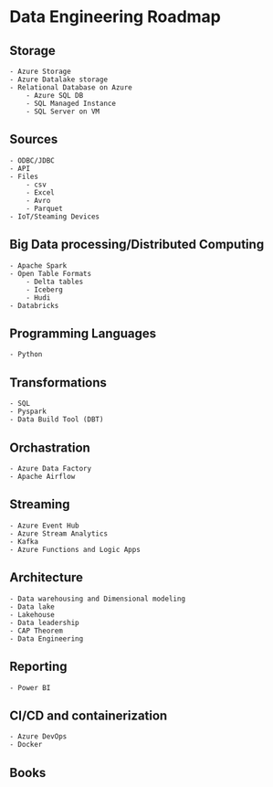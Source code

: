 # Data Engineering Roadmap

## Storage
    - Azure Storage
	- Azure Datalake storage
	- Relational Database on Azure
        - Azure SQL DB
		- SQL Managed Instance
		- SQL Server on VM

## Sources
	- ODBC/JDBC
	- API
	- Files
		- csv
		- Excel
		- Avro
		- Parquet
	- IoT/Steaming Devices
	
## Big Data processing/Distributed Computing
	- Apache Spark
	- Open Table Formats
        - Delta tables
        - Iceberg
        - Hudi
	- Databricks
	
## Programming Languages
    - Python
    
## Transformations
	- SQL
	- Pyspark
	- Data Build Tool (DBT)
	
## Orchastration
    - Azure Data Factory
	- Apache Airflow
	
## Streaming
	- Azure Event Hub
	- Azure Stream Analytics
    - Kafka
	- Azure Functions and Logic Apps
	
## Architecture
	- Data warehousing and Dimensional modeling
	- Data lake
	- Lakehouse
	- Data leadership
	- CAP Theorem
	- Data Engineering
	
## Reporting
	- Power BI
	
## CI/CD and containerization
	- Azure DevOps
	- Docker
	
## Books
	